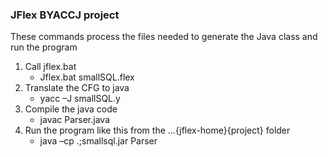 ### JFlex BYACCJ project

These commands process the files needed to generate the Java class and run the program
1. Call jflex.bat
	* Jflex.bat smallSQL.flex
2. Translate the CFG to java
	* yacc –J smallSQL.y
3. Compile the java code
	* javac Parser.java
4. Run the program like this from the ...{jflex-home}\{project} folder
	* java  –cp  .;smallsql.jar  Parser